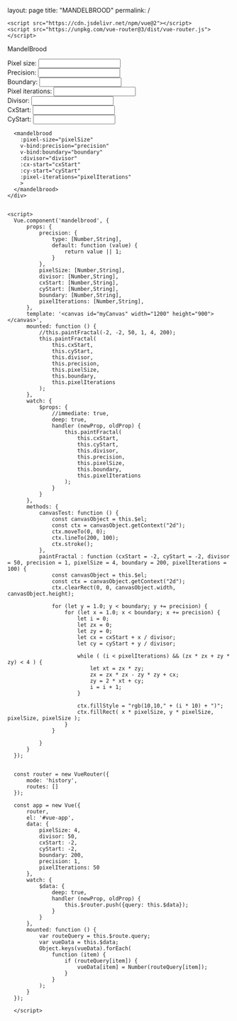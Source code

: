 layout: page
title: "MANDELBROOD"
permalink: /

<html>
  <head>
    <link rel="stylesheet" href="https://stackpath.bootstrapcdn.com/bootstrap/4.4.1/css/bootstrap.min.css" integrity="sha384-Vkoo8x4CGsO3+Hhxv8T/Q5PaXtkKtu6ug5TOeNV6gBiFeWPGFN9MuhOf23Q9Ifjh" crossorigin="anonymous">
    <style>
      label {
          display: block;
      }
    </style>

    <script src="https://cdn.jsdelivr.net/npm/vue@2"></script>
    <script src="https://unpkg.com/vue-router@3/dist/vue-router.js"></script>
  </head>
  <body>
    <div id="vue-app">
      <p>MandelBrood</p>
      <label>Pixel size: <input step="1" type="number" v-model.number="pixelSize"></label>
      <label>Precision: <input step="0.2" type="number" v-model.number="precision"></label>
      <label>Boundary: <input step="100" type="number" v-model.number="boundary"></label>
      <label>Pixel iterations: <input step="2" type="number" v-model.number="pixelIterations"></label>
      <label>Divisor: <input step="10" type="number" v-model.number="divisor"></label>
      <label>CxStart: <input step="0.2" type="number" v-model.number="cxStart"></label>
      <label>CyStart: <input step="0.2" type="number" v-model.number="cyStart"></label>

      <mandelbrood
        :pixel-size="pixelSize"
        v-bind:precision="precision"
        v-bind:boundary="boundary"
        :divisor="divisor"
        :cx-start="cxStart"
        :cy-start="cyStart"
        :pixel-iterations="pixelIterations"
        >
      </mandelbrood>
    </div>


    <script>
      Vue.component('mandelbrood', {
          props: {
              precision: {
                  type: [Number,String],
                  default: function (value) {
                      return value || 1;
                  }
              },
              pixelSize: [Number,String],
              divisor: [Number,String],
              cxStart: [Number,String],
              cyStart: [Number,String],
              boundary: [Number,String],
              pixelIterations: [Number,String],
          },
          template: '<canvas id="myCanvas" width="1200" height="900"></canvas>',
          mounted: function () {
              //this.paintFractal(-2, -2, 50, 1, 4, 200);
              this.paintFractal(
                  this.cxStart,
                  this.cyStart,
                  this.divisor,
                  this.precision,
                  this.pixelSize,
                  this.boundary,
                  this.pixelIterations
              );
          },
          watch: {
              $props: {
                  //immediate: true,
                  deep: true,
                  handler (newProp, oldProp) {
                      this.paintFractal(
                          this.cxStart,
                          this.cyStart,
                          this.divisor,
                          this.precision,
                          this.pixelSize,
                          this.boundary,
                          this.pixelIterations
                      );
                  }
              }
          },
          methods: {
              canvasTest: function () {
                  const canvasObject = this.$el;
                  const ctx = canvasObject.getContext("2d");
                  ctx.moveTo(0, 0);
                  ctx.lineTo(200, 100);
                  ctx.stroke();
              },
              paintFractal : function (cxStart = -2, cyStart = -2, divisor = 50, precision = 1, pixelSize = 4, boundary = 200, pixelIterations = 100) {
                  const canvasObject = this.$el;
                  const ctx = canvasObject.getContext("2d");
                  ctx.clearRect(0, 0, canvasObject.width, canvasObject.height);

                  for (let y = 1.0; y < boundary; y += precision) {
                      for (let x = 1.0; x < boundary; x += precision) {
                          let i = 0;
                          let zx = 0;
                          let zy = 0;
                          let cx = cxStart + x / divisor;
                          let cy = cyStart + y / divisor;

                          while ( (i < pixelIterations) && (zx * zx + zy * zy) < 4 ) {
                              let xt = zx * zy;
                              zx = zx * zx - zy * zy + cx;
                              zy = 2 * xt + cy;
                              i = i + 1;
                          }

                          ctx.fillStyle = "rgb(10,10," + (i * 10) + ")";
                          ctx.fillRect( x * pixelSize, y * pixelSize, pixelSize, pixelSize );
                      }
                  }

              }
          }
      });


      const router = new VueRouter({
          mode: 'history',
          routes: []
      });

      const app = new Vue({
          router,
          el: '#vue-app',
          data: {
              pixelSize: 4,
              divisor: 50,
              cxStart: -2,
              cyStart: -2,
              boundary: 200,
              precision: 1,
              pixelIterations: 50
          },
          watch: {
              $data: {
                  deep: true,
                  handler (newProp, oldProp) {
                      this.$router.push({query: this.$data});
                  }
              }
          },
          mounted: function () {
              var routeQuery = this.$route.query;
              var vueData = this.$data;
              Object.keys(vueData).forEach(
                  function (item) {
                      if (routeQuery[item]) {
                          vueData[item] = Number(routeQuery[item]);
                      }
                  }
              );
          }
      });
      
      </script>

  </body>
</html>
